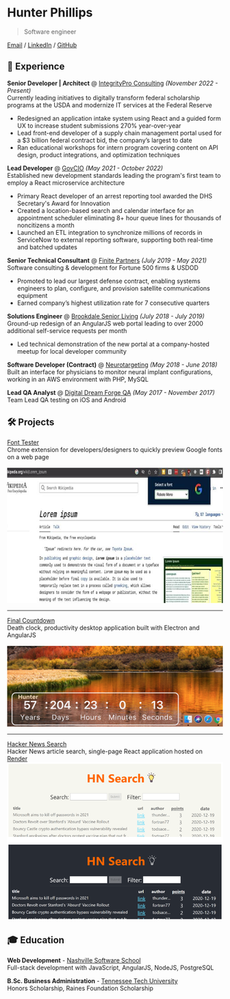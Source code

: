 # Hunter Phillips

> Software engineer

[Email](mailto:hkphillips42@gmail.com) / [LinkedIn](https://www.linkedin.com/in/hunter-phillips/) / [GitHub](https://github.com/hunterphillips)

## 💼 Experience

**Senior Developer | Architect** @ [IntegrityPro Consulting](https://integritypro.com/) _(November 2022 - Present)_  
Currently leading initiatives to digitally transform federal scholarship programs at the USDA and modernize IT services at the Federal Reserve

- Redesigned an application intake system using React and a guided form UX to increase student submissions 270% year-over-year
- Lead front-end developer of a supply chain management portal used for a $3 billion federal contract bid, the company’s largest to date
- Ran educational workshops for intern program covering content on API design, product integrations, and optimization techniques

**Lead Developer** @ [GovCIO](https://govcio.com/) _(May 2021 - October 2022)_  
Established new development standards leading the program's first team to employ a React microservice architecture  

- Primary React developer of an arrest reporting tool awarded the DHS Secretary's Award for Innovation
- Created a location-based search and calendar interface for an appointment scheduler eliminating 8+ hour queue lines for thousands of noncitizens a month
- Launched an ETL integration to synchronize millions of records in ServiceNow to external reporting software, supporting both real-time and batched updates

**Senior Technical Consultant** @ [Finite Partners](https://finite-partners.com/) _(July 2019 - May 2021)_  
Software consulting & development for Fortune 500 firms & USDOD

- Promoted to lead our largest defense contract, enabling systems engineers to plan, configure, and provision satellite communications equipment
- Earned company’s highest utilization rate for 7 consecutive quarters

**Solutions Engineer** @ [Brookdale Senior Living](https://www.brookdale.com/en.html) _(July 2018 - July 2019)_  
Ground-up redesign of an AngularJS web portal leading to over 2000 additional self-service requests per month

- Led technical demonstration of the new portal at a company-hosted meetup for local developer community

**Software Developer (Contract)** @ [Neurotargeting](https://www.linkedin.com/company/neurotargeting) _(May 2018 - June 2018)_  
Built an interface for physicians to monitor neural implant configurations, working in an AWS environment with PHP, MySQL

**Lead QA Analyst** @ [Digital Dream Forge QA](https://www.digitaldreamforge.com/) _(May 2017 - November 2017)_  
Team Lead QA testing on iOS and Android  

## 🛠️ Projects

[Font Tester](https://chrome.google.com/webstore/detail/font-tester/imccahjhfnnifmcmfelbcijnilebgggg)   
Chrome extension for developers/designers to quickly preview Google fonts on a web page
<br/><br/>
![chrome extension screenshot](https://raw.githubusercontent.com/hunterphillips/cv/gh-page/assets/fontTester.jpeg)

---
  
[Final Countdown](https://github.com/hunterphillips/countdown)   
Death clock, productivity desktop application built with Electron and AngularJS
<br/><br/>
![clock example](https://raw.githubusercontent.com/hunterphillips/cv/gh-page/assets/clock-screenshot.jpeg)

---
  
[Hacker News Search](https://hacker-news-search.onrender.com/)   
Hacker News article search, single-page React application hosted on [Render](https://render.com/)  
![search site screenshot](https://raw.githubusercontent.com/hunterphillips/cv/gh-page/assets/hnSearchPreview.png)

## 🎓 Education

**Web Development** - [Nashville Software School](https://nashvillesoftwareschool.com/)  
Full-stack development with JavaScript, AngularJS, NodeJS, PostgreSQL

**B.Sc. Business Administration** - [Tennessee Tech University](https://www.tntech.edu/)  
Honors Scholarship, Raines Foundation Scholarship
